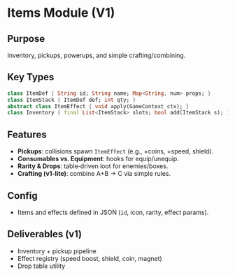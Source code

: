 # Items Module (V1)

## Purpose
Inventory, pickups, powerups, and simple crafting/combining.

## Key Types
```dart
class ItemDef { String id; String name; Map<String, num> props; }
class ItemStack { ItemDef def; int qty; }
abstract class ItemEffect { void apply(GameContext ctx); }
class Inventory { final List<ItemStack> slots; bool add(ItemStack s); }
```

## Features
- **Pickups**: collisions spawn `ItemEffect` (e.g., +coins, +speed, shield).
- **Consumables vs. Equipment**: hooks for equip/unequip.
- **Rarity & Drops**: table‑driven loot for enemies/boxes.
- **Crafting (v1-lite)**: combine A+B → C via simple rules.

## Config
- Items and effects defined in JSON (`id`, icon, rarity, effect params).

## Deliverables (v1)
- Inventory + pickup pipeline
- Effect registry (speed boost, shield, coin, magnet)
- Drop table utility
